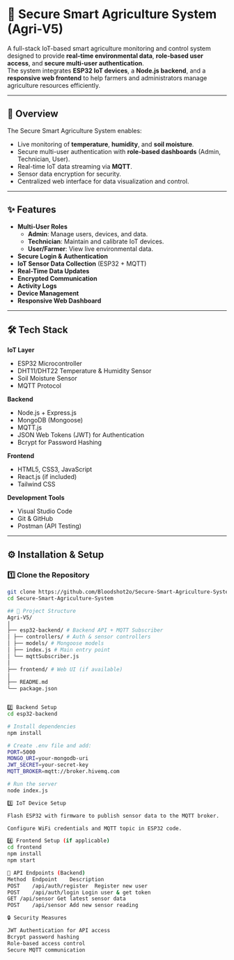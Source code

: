 # 🌱 Secure Smart Agriculture System (Agri-V5)

A full-stack IoT-based smart agriculture monitoring and control system designed to provide **real-time environmental data**, **role-based user access**, and **secure multi-user authentication**.  
The system integrates **ESP32 IoT devices**, a **Node.js backend**, and a **responsive web frontend** to help farmers and administrators manage agriculture resources efficiently.

---

## 📌 Overview
The Secure Smart Agriculture System enables:
- Live monitoring of **temperature**, **humidity**, and **soil moisture**.
- Secure multi-user authentication with **role-based dashboards** (Admin, Technician, User).
- Real-time IoT data streaming via **MQTT**.
- Sensor data encryption for security.
- Centralized web interface for data visualization and control.

---

## ✨ Features
- **Multi-User Roles**
  - **Admin**: Manage users, devices, and data.
  - **Technician**: Maintain and calibrate IoT devices.
  - **User/Farmer**: View live environmental data.
- **Secure Login & Authentication**
- **IoT Sensor Data Collection** (ESP32 + MQTT)
- **Real-Time Data Updates**
- **Encrypted Communication**
- **Activity Logs**
- **Device Management**
- **Responsive Web Dashboard**

---

## 🛠 Tech Stack

**IoT Layer**
- ESP32 Microcontroller
- DHT11/DHT22 Temperature & Humidity Sensor
- Soil Moisture Sensor
- MQTT Protocol

**Backend**
- Node.js + Express.js
- MongoDB (Mongoose)
- MQTT.js
- JSON Web Tokens (JWT) for Authentication
- Bcrypt for Password Hashing

**Frontend**
- HTML5, CSS3, JavaScript
- React.js (if included)
- Tailwind CSS

**Development Tools**
- Visual Studio Code
- Git & GitHub
- Postman (API Testing)

---

## ⚙️ Installation & Setup

### 1️⃣ Clone the Repository
```bash
git clone https://github.com/Bloodshot2o/Secure-Smart-Agriculture-System.git
cd Secure-Smart-Agriculture-System

## 📂 Project Structure
Agri-V5/
│
├── esp32-backend/ # Backend API + MQTT Subscriber
│ ├── controllers/ # Auth & sensor controllers
│ ├── models/ # Mongoose models
│ ├── index.js # Main entry point
│ └── mqttSubscriber.js
│
├── frontend/ # Web UI (if available)
│
├── README.md
└── package.json


2️⃣ Backend Setup
cd esp32-backend

# Install dependencies
npm install

# Create .env file and add:
PORT=5000
MONGO_URI=your-mongodb-uri
JWT_SECRET=your-secret-key
MQTT_BROKER=mqtt://broker.hivemq.com

# Run the server
node index.js

3️⃣ IoT Device Setup

Flash ESP32 with firmware to publish sensor data to the MQTT broker.

Configure WiFi credentials and MQTT topic in ESP32 code.

4️⃣ Frontend Setup (if applicable)
cd frontend
npm install
npm start

📡 API Endpoints (Backend)
Method	Endpoint	Description
POST	/api/auth/register	Register new user
POST	/api/auth/login	Login user & get token
GET	/api/sensor	Get latest sensor data
POST	/api/sensor	Add new sensor reading

🔒 Security Measures

JWT Authentication for API access
Bcrypt password hashing
Role-based access control
Secure MQTT communication

